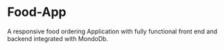 # Food-App
A responsive food ordering Application with fully functional front end and backend integrated with MondoDb. 
